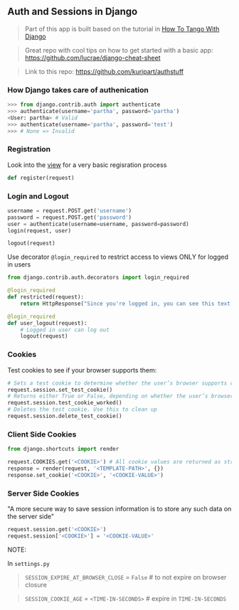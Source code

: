 ## Auth and Sessions in Django

> Part of this app is built based on the tutorial in [How To Tango With Django](https://www.tangowithdjango.com/book17/index.html)

> Great repo with cool tips on how to get started with a basic app: https://github.com/lucrae/django-cheat-sheet

> Link to this repo: https://github.com/kuripart/authstuff

### How Django takes care of authenication

```python
>>> from django.contrib.auth import authenticate
>>> authenticate(username='partha', password='partha')
<User: partha> # Valid
>>> authenticate(username='partha', password='test')
>>> # None => Invalid
```

### Registration

Look into the [view](./login/views.py) for a very basic regisration process 

```python
def register(request)
```

### Login and Logout

```python
username = request.POST.get('username')
password = request.POST.get('password')
user = authenticate(username=username, password=password)
login(request, user)
```

```python
logout(request)
```


Use decorator `@login_required` to restrict access to views ONLY for logged in users

```python
from django.contrib.auth.decorators import login_required

@login_required
def restricted(request):
    return HttpResponse("Since you're logged in, you can see this text!")

@login_required
def user_logout(request):
    # Logged in user can log out
    logout(request)
```

### Cookies

Test cookies to see if your browser supports them:

```python
# Sets a test cookie to determine whether the user’s browser supports cookies
request.session.set_test_cookie()
# Returns either True or False, depending on whether the user’s browser accepted the test cookie
request.session.test_cookie_worked()
# Deletes the test cookie. Use this to clean up
request.session.delete_test_cookie()
```

### Client Side Cookies

```python
from django.shortcuts import render

request.COOKIES.get('<COOKIE>') # All cookie values are returned as strings
response = render(request, '<TEMPLATE-PATH>', {})
response.set_cookie('<COOKIE>', '<COOKIE-VALUE>')
```


### Server Side Cookies

 "A more secure way to save session information is to store any such data on the server side"


```python
request.session.get('<COOKIE>')
request.session['<COOKIE>'] = '<COOKIE-VALUE>'
```

NOTE:

In `settings.py`

> `SESSION_EXPIRE_AT_BROWSER_CLOSE` = `False` # to not expire on browser closure

> `SESSION_COOKIE_AGE` = `<TIME-IN-SECONDS>` # expire in `TIME-IN-SECONDS`
